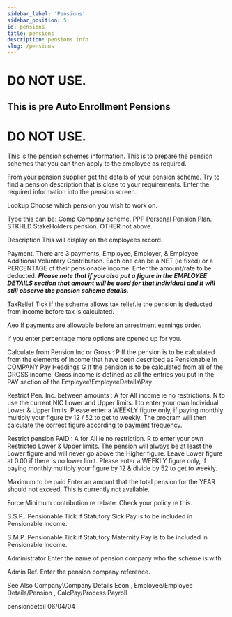 ```yaml
---
sidebar_label: 'Pensions'
sidebar_position: 5
id: pensions
title: pensions
description: pensions info
slug: /pensions
---
```


# DO NOT USE.



## This is pre Auto Enrollment Pensions


# DO NOT USE.

This is the pension schemes information.
This is to prepare the pension schemes that you can then apply to the employee as required.

From your pension supplier get the details of your pension scheme.
Try to find a pension description that is close to your requirements.
Enter the required information into the pension screen.

Lookup
Choose which pension you wish to work on.

Type
this can be:
Comp Company scheme.
PPP Personal Pension Plan.
STKHLD StakeHolders pension.
OTHER not above.

Description
This will display on the employees record.

Payment.
There are 3 payments, Employee, Employer, & Employee Additional Voluntary Contribution.
Each one can be a NET (ie fixed) or a PERCENTAGE of their pensionable income.
Enter the amount/rate to be deducted.
***Please note that if you also put a figure in the EMPLOYEE DETAILS section that amount will be used for that individual and it will still observe the pension scheme details.***

TaxRelief
Tick if the scheme allows tax relief.ie the pension is deducted from income before tax is calculated.

Aeo
If payments are allowable before an arrestment earnings order.

If you enter percentage more options are opened up for you.

Calculate from Pension Inc or Gross :
P If the pension is to be calculated from the elements of income that have been described as Pensionable in COMPANY Pay Headings
G If the pension is to be calculated from all of the GROSS income.
Gross income is defined as all the entries you put in the PAY section of the Employee\EmployeeDetails\Pay

Restrict Pen. Inc. between amounts :
A for All income ie no restrictions.
N to use the current NIC Lower and Upper limits.
I to enter your own Individual Lower & Upper limits.
Please enter a WEEKLY figure only, if paying monthly multiply your figure by 12 / 52 to get to weekly. The program will then calculate the correct figure according to payment frequency.

Restrict pension PAID :
A for All ie no restriction.
R to enter your own Restricted Lower & Upper limits. The pension will always be at least the Lower figure and will never go above the Higher figure. Leave Lower figure at 0.00 if there is no lower limit.
Please enter a WEEKLY figure only, if paying monthly multiply your figure by 12 & divide by 52 to get to weekly.

Maximum to be paid
Enter an amount that the total pension for the YEAR should not exceed.
This is currently not available.

Force Minimum contribution re rebate.
Check your policy re this.

S.S.P.. Pensionable
Tick if Statutory Sick Pay is to be included in Pensionable Income.

S.M.P. Pensionable
Tick if Statutory Maternity Pay is to be included in Pensionable Income.

Administrator
Enter the name of pension company who the scheme is with.

Admin Ref.
Enter the pension company reference.

See Also Company\Company Details Econ , Employee/Employee Details/Pension , CalcPay/Process Payroll

 

pensiondetail 06/04/04
